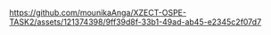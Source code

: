 https://github.com/mounikaAnga/XZECT-OSPE-TASK2/assets/121374398/9ff39d8f-33b1-49ad-ab45-e2345c2f07d7
